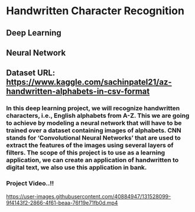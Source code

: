 # Handwritten Character Recognition
## Deep Learning
## Neural Network
## Dataset URL: https://www.kaggle.com/sachinpatel21/az-handwritten-alphabets-in-csv-format
### In this deep learning project, we will recognize handwritten characters, i.e., English alphabets from A-Z. This we are going to achieve by modeling a neural network that will have to be trained over a dataset containing images of alphabets. CNN stands for ‘Convolutional Neural Networks’ that are used to extract the features of the images using several layers of filters. The scope of this project is to use as a learning application, we can create an application of handwritten to digital text, we also use this application in bank.
### Project Video..!!
https://user-images.githubusercontent.com/40884947/131528099-9f4143f2-2866-4f61-beaa-76f19e71fb0d.mp4

